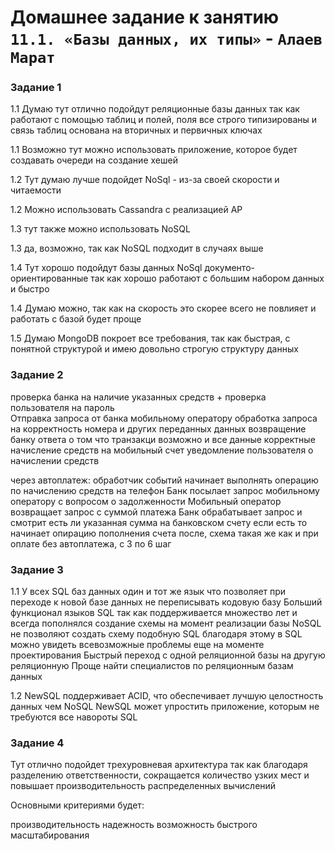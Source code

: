 # Домашнее задание к занятию `11.1. «Базы данных, их типы»` - `Алаев Марат`


### Задание 1


1.1  Думаю тут отлично подойдут реляционные базы данных 
так как работают с помощью таблиц и полей, поля  все строго типизированы
и связь таблиц основана на вторичных и первичных ключах

1.1 Возможно тут можно использовать приложение, которое будет создавать очереди на создание хешей 

1.2  Тут думаю лучше подойдет NoSql - из-за своей скорости и читаемости

1.2   Можно использовать Cassandra с реализацией AP

1.3 тут также можно использовать NoSQL  

1.3 да, возможно, так как NoSQL подходит в случаях выше

1.4 Тут хорошо подойдут базы данных NoSql документо-ориентированные 
так как хорошо работают с большим набором данных и быстро 


1.4 Думаю можно, так как на скорость это скорее всего не повлияет и работать с базой будет проще

1.5 Думаю  MongoDB покроет все требования, так как быстрая, с понятной структурой
и имею довольно строгую структуру данных  


### Задание 2
  
проверка банка на наличие указанных средств + проверка пользователя на пароль   
Отправка запроса от банка мобильному оператору
обработка запроса на корректность номера и других переданных данных
возвращение банку ответа о том что транзакци возможно и все данные корректные
начисление средств на мобильный счет
уведомление пользователя о начислении средств

через автоплатеж:
обработчик событий начинает выполнять операцию по начислению средств на телефон 
Банк посылает запрос мобильному оператору с вопросом о задолженности
Мобильный оператор возвращает запрос с суммой платежа 
Банк обрабатывает запрос и смотрит есть ли указанная сумма на банковском счету
если есть то начинает опирацию пополнения счета
после, схема такая же как и при оплате без автоплатежа, с 3 по 6 шаг



### Задание 3

1.1
У всех SQL баз данных один и тот же язык 
что позволяет при переходе к новой базе данных 
не переписывать кодовую базу
Больший функционал языков SQL  так как поддерживается множество лет и всегда пополнялся
создание схемы на момент реализации базы 
NoSQL не позволяют создать схему подобную SQL 
благодаря этому в SQL можно увидеть всевозможные проблемы еще на моменте проектирования
Быстрый переход с одной реляционной базы на другую реляционную
Проще найти специалистов по реляционным базам данных

1.2
NewSQL поддерживает ACID, что обеспечивает лучшую целостность данных чем NoSQL
NewSQL может упростить приложение, которым не требуются все навороты SQL


### Задание 4

Тут отлично подойдет трехуровневая архитектура
так как благодаря разделению ответственности, сокращается количество узких мест и повышает производительность распределенных вычислений


Основными критериями будет:

производительность
надежность 
возможность быстрого масштабирования


  
